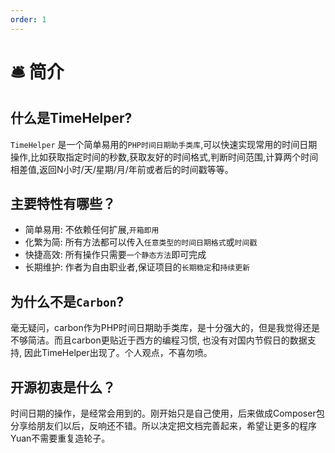 ```yaml
---
order: 1
---
```


# 🛎️ 简介

## 什么是TimeHelper?

`TimeHelper` 是一个简单易用的`PHP时间日期助手类库`,可以快速实现常用的时间日期操作,比如获取指定时间的秒数,获取友好的时间格式,判断时间范围,计算两个时间相差值,返回N小时/天/星期/月/年前或者后的时间戳等等。

## 主要特性有哪些？

* 简单易用: 不依赖任何扩展,`开箱即用`
* 化繁为简: 所有方法都可以传入`任意类型的时间日期格式`或`时间戳`
* 快捷高效: 所有操作只需要`一个静态方法`即可完成
* 长期维护: 作者为自由职业者,保证项目的`长期稳定`和`持续更新`

## 为什么不是`Carbon`?

毫无疑问，carbon作为PHP时间日期助手类库，是十分强大的，但是我觉得还是不够简洁。而且carbon更贴近于西方的编程习惯, 也没有对国内节假日的数据支持, 因此TimeHelper出现了。个人观点，不喜勿喷。

## 开源初衷是什么？

时间日期的操作，是经常会用到的。刚开始只是自己使用，后来做成Composer包分享给朋友们以后，反响还不错。所以决定把文档完善起来，希望让更多的程序Yuan不需要重复造轮子。
